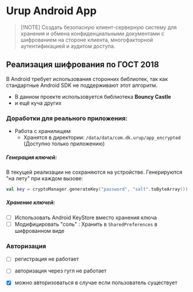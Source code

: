 # Urup Android App

>[!NOTE] Создать безопасную клиент-серверную систему для хранения и обмена конфиденциальными документами с шифрованием на стороне клиента, многофакторной аутентификацией и аудитом доступа.

## Реализация шифрования по ГОСТ 2018

В Android требует использования сторонних библиотек, так как стандартные Android SDK не поддерживают этот алгоритм. 

- В данном проекте использовуется библиотека **Bouncy Castle**
- и ещё куча других 

### Доработки для реального приложения:

- Работа с хранилищем
  - Хранятся в директории: `/data/data/com.dk.urup/app_encrypted`
    (Доступно только приложению)

##### Генерация ключей:
В текущей реализации не сохраняются на устройстве. Генерируются "на лету" при каждом вызове:
```kotlin
val key = cryptoManager.generateKey("password", "salt".toByteArray())
```
##### Хранение ключей:

- [ ] Использовать Android KeyStore вместо хранения ключа
- [ ] Модифицировать "соль" : Хранить в `SharedPreferences` в шифрованном виде

### Авторизация

- [ ] регистрация не работает
- [ ] авторизация через гугл не работает
- [x] можно авторизоваться в случае если пользователь существует 

